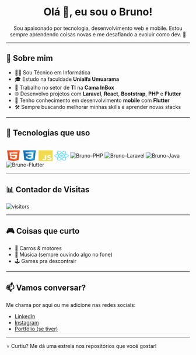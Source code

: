 <h1 align="center">Olá 👋, eu sou o Bruno!</h1>

<p align="center">
Sou apaixonado por tecnologia, desenvolvimento web e mobile. Estou sempre aprendendo coisas novas e me desafiando a evoluir como dev. 🚀
</p>

---

## 🧠 Sobre mim

- 👨‍💻 Sou Técnico em Informática
- 🎓 Estudo na faculdade **Unialfa Umuarama**
- 💼 Trabalho no setor de **TI** na **Cama InBox**
- 🌐 Desenvolvo projetos com **Laravel**, **React**, **Bootstrap**, **PHP** e **Flutter**
- 📱 Tenho conhecimento em desenvolvimento **mobile** com **Flutter**
- 🛠️ Sempre buscando melhorar minhas skills e aprender novas stacks

---

## 🎯 Tecnologias que uso

<div style="display: inline_block"><br>
  <img align="center" alt="Bruno-HTML" height="30" width="40" src="https://raw.githubusercontent.com/devicons/devicon/master/icons/html5/html5-original.svg">
  <img align="center" alt="Bruno-CSS" height="30" width="40" src="https://raw.githubusercontent.com/devicons/devicon/master/icons/css3/css3-original.svg">
  <img align="center" alt="Bruno-JS" height="30" width="40" src="https://raw.githubusercontent.com/devicons/devicon/master/icons/javascript/javascript-plain.svg">
  <img align="center" alt="Bruno-React" height="30" width="40" src="https://raw.githubusercontent.com/devicons/devicon/master/icons/react/react-original.svg">
  <img align="center" alt="Bruno-PHP" height="30" width="40" src="https://cdn.jsdelivr.net/gh/devicons/devicon/icons/php/php-original.svg">
  <img align="center" alt="Bruno-Laravel" height="30" width="40" src="https://cdn.jsdelivr.net/gh/devicons/devicon/icons/laravel/laravel-plain-wordmark.svg">
  <img align="center" alt="Bruno-Java" height="30" width="40" src="https://cdn.jsdelivr.net/gh/devicons/devicon/icons/java/java-original-wordmark.svg">
  <img align="center" alt="Bruno-Flutter" height="30" width="40" src="https://cdn.jsdelivr.net/gh/devicons/devicon/icons/flutter/flutter-original.svg">
</div>

---

## 📊 Contador de Visitas

![visitors](https://visitor-badge.glitch.me/badge?page_id=BrunoTomitao.github.profile)

---

## 🎮 Coisas que curto

- 🚗 Carros & motores
- 🎵 Música (sempre ouvindo algo no fone)
- 🕹️ Games pra descontrair

---

## 📫 Vamos conversar?

Me chama por aqui ou me adicione nas redes sociais:

- [LinkedIn](https://www.linkedin.com/in/seu-usuario)  
- [Instagram](https://www.instagram.com/seu-usuario)  
- [Portfólio (se tiver)](https://seusite.com)  

---

⭐️ Curtiu? Me dá uma estrela nos repositórios que você gostar!

